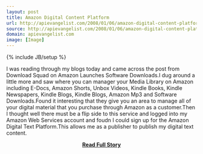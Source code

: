 ```yaml
---
layout: post
title: Amazon Digital Content Platform
url: http://apievangelist.com/2008/01/06/amazon-digital-content-platform/
source: http://apievangelist.com/2008/01/06/amazon-digital-content-platform/
domain: apievangelist.com
image: [Image]
---
```

{% include JB/setup %}<p>I was reading through my blogs today and came across the post from Download Squad on Amazon Launches Software Downloads.I dug around a little more and saw where you can manager your Media Library on Amazon including E-Docs, Amazon Shorts, Unbox Videos, Kindle Books, Kindle Newspapers, Kindle Blogs, Kindle Blogs, Amazon Mp3 and Software Downloads.Found it interesting that they give you an area to manage all of your digital material that you purchase through Amazon as a customer.Then I thought well there must be a flip side to this service and logged into my Amazon Web Services account and foudn I could sign up for the Amazon Digital Text Platform.This allows me as a publisher to publish my digital text content.</p>
<center><p><a href="http://apievangelist.com/2008/01/06/amazon-digital-content-platform/" style='padding:25px; font-sze:18px; font-weight: bold;'>Read Full Story</a></p></center>
